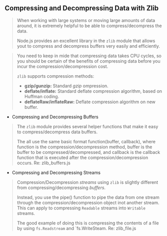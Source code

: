 ## Compressing and Decompressing Data with Zlib
> When working with large systems or moving large amounts of data around, it is extremely helpful to be able to 
> compress/decompress the data.
>
> Node.js provides an excellent library in the `zlib` module that allows yout to compress and decompress buffers
> very easily and efficiently.

> You need to keep in mide that compressing data takes CPU cycles, so you should be certain of the benefits of
> compressing data before you incur the compression/decompression cost.
>
> `zlib` supports compression methods:
> - **gzip/gunzip:** Standard *gzip* ompression.
> - **deflate/inflate:** Standard deflate compression algorithm, based on Huffman coding.
> - **deflateRaw/inflateRaw:** Deflate compression algorithm on new buffer.

  - Compressing and Decompressing Buffers
  > The `zlib` module provides several helper functions that make it easy to compress/decompress data buffers.
  >
  > The all use the same basic format function(buffer, callback), where function is the compression/decompression
  > method, buffer is the buffer to be compressed/decompressed, and callback is the callback function that is 
  > executed after the compression/decompression occurs. Re: zlib_buffers.js
  
  - Compressing and Decompressing Streams
  > Compression/Decompression *streams* using `zlib` is slightly different from compressing/decompressing *buffers*.
  >
  > Instead, you use the pipe() function to pipe the data from one stream through the compression/decompression 
  > object inot another stream. This can apply to compressing `Readable` streams into `Writable` streams.
  >
  > The good example of doing this is compressing the contents of a file by using `fs.Readstream` and 
  > `fs.WriteSteam. Re: zlib_file.js
  